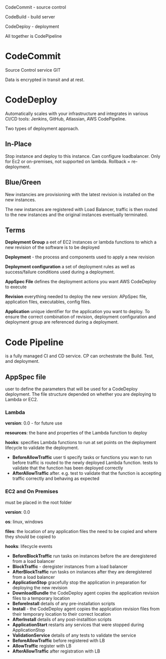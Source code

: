 CodeCommit - source control 

CodeBuild - build server

CodeDeploy - deployment

All together is CodePipeline

# CodeCommit
Source Control service GIT

Data is encrypted in transit and at rest.

# CodeDeploy

Automatically scales with your infrastructure and integrates in various CI/CD tools: Jenkins, GitHub, Atlassian, AWS CodePipeline.

Two types of deployment approach.
## In-Place
Stop instance and deploy to this instance. Can configure loadbalancer. Only for Ec2 or on-premises, not supported on lambda. Rollback = re-deployment.

## Blue/Green
New instancies are provisioning with the latest revision is installed on the new instances.

The new instances are registered with Load Balancer, traffic is then routed to the new instances and the original instances eventually terminated.

## Terms

__Deployment Group__ a eet of EC2 instances or lambda functions to which a new revision of the software is to be deployed

__Deployment__ - the process and components used to apply a new revision

__Deployment configuration__ a set of deployment rules as well as success/failure conditions used during a deployment.

__AppSpec File__ defines the deployment actions you want AWS CodeDeploy to execute

__Revision__ everything needed to deploy the new version: APpSpec file, application files, executables, config files.

__Application__ unique identifier for the application you want to deploy. To ensure the correct combination of revision, deployment configuration and deployment group are referenced during a deployment.

# Code Pipeline
is a fully managed CI and CD service. CP can orchestrate the Build. Test, and deployment. 

## AppSpec file
user to define the parameters that will be used for a CodeDeploy deployment. The file structure depended on whether you are deploying to Lambda or EC2.
### Lambda
__version__: 0.0 - for future use

__resources__: the bane and properties of the Lambda function to deploy

__hooks__: specifies Lambda functions to run at set points on the deployment lifecycle to validate the deployment.
- __BeforeAllowTraffic__ user ti specify tasks or functions you wan to run before traffic is routed to the newly deployed Lambda function. tests to validate that the function has been deployed correctly
- __AfterAllowTraffic__ after. e.g. test to validate that the function is accepting traffic correctly and behaving as expected

### EC2 and On Premises
must be placed in the root folder

__version__: 0.0

__os__: linux, windows

__files__: the location of any application files the need to be copied and where they should be copied to

__hooks__: lifecycle events

- __BeforeBlockTraffic__ run tasks on instances before the are deregistered from a load balancer
- __BlockTraffic__ - deregister instances from a load balancer
- __AfterBlockTraffic__  run tasks on instances after they are deregistered from a load balancer
- __ApplicationStop__ gracefully stop the application in preparation for deploying the new revision
- __DownloadBundle__ the CodeDeploy agent copies the application revision files to a temporary location
- __BeforeInstall__ details of any pre-installation scripts
- __Install__ - the CodeDeploy agent copies the application revision files from their temporary location to their correct location
- __AfterInstall__ details of any post-installtion scripts
- __ApplicationStart__ restarts any services that were stopped during ApplicationStop
- __ValidationService__ details of any tests to validate the service
- __BeforeAllowTraffic__ before registered with LB
- __AllowTraffic__ register with LB
- __AfterAllowTraffic__ after registration with LB